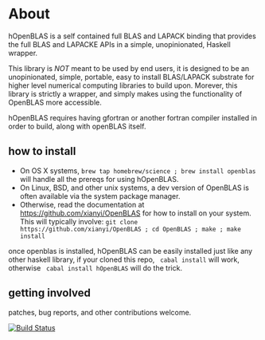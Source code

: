 # About

hOpenBLAS is a self contained full BLAS and LAPACK binding that provides the 
full BLAS and LAPACKE APIs in a simple, unopinionated, Haskell wrapper. 

This library is *NOT* meant to be used by end users, it is designed to be 
an unopinionated, simple, portable, easy to install BLAS/LAPACK substrate for higher level numerical
computing libraries to build upon. Morever, this library is strictly a wrapper,
and simply makes using the functionality of OpenBLAS more accessible.

hOpenBLAS requires having gfortran or another fortran compiler installed in 
order to build, along with openBLAS itself. 

## how to install
* On OS X systems, ```brew tap homebrew/science ; brew install openblas ``` will handle 
all the prereqs for using hOpenBLAS.
* On Linux, BSD, and other unix systems, a dev version of OpenBLAS is often available via the system package manager.
* Otherwise, read the documentation at https://github.com/xianyi/OpenBLAS for
how to install on your system. This will typically involve:
```git clone https://github.com/xianyi/OpenBLAS ; cd OpenBLAS ; make ; make install``` 

once openblas is installed, hOpenBLAS can be easily installed just like any other haskell library,
if your cloned this repo, ``` cabal install``` will work, otherwise ``` cabal install hOpenBLAS``` will do the trick.

## getting involved
patches, bug reports,  and other contributions welcome.

[![Build Status](https://secure.travis-ci.org/wellposed/hOpenBLAS.png?branch=master)](http://travis-ci.org/wellposed/hybrid-vectors)